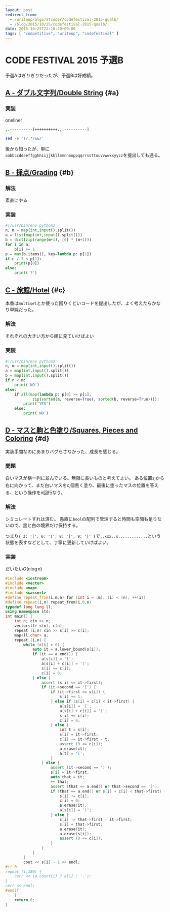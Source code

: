 ```yaml
---
layout: post
redirect_from:
  - /writeup/algo/atcoder/codefestival-2015-qualb/
  - /blog/2015/10/25/codefestival-2015-qualb/
date: 2015-10-25T22:10:49+09:00
tags: [ "competitive", "writeup", "codefestival" ]
---
```


# CODE FESTIVAL 2015 予選B

予選Aはぎりぎりだったが、予選Bは好成績。

<!-- more -->

## [A - ダブル文字列/Double String](https://beta.atcoder.jp/contests/code-festival-2015-qualb/tasks/codefestival_2015_qualB_a) {#a}

### 実装

oneliner

``` brainfuck
,.----------[++++++++++.,.----------]
```

``` sh
sed -e 's/.*/&&/'
```

後から知ったが、単に`aabbccddeeffgghhiijjkkllmmnnooppqqrrssttuuvvwwxxyyzz`を提出しても通る。

## [B - 採点/Grading](https://beta.atcoder.jp/contests/code-festival-2015-qualb/tasks/codefestival_2015_qualB_b) {#b}

### 解法

素直にやる

### 実装

``` python
#!/usr/bin/env python3
n, m = map(int,input().split())
a = list(map(int,input().split()))
b = dict(zip(range(m+1), [0] * (m+1)))
for i in a:
    b[i] += 1
p = max(b.items(), key=lambda p: p[1])
if n / 2 < p[1]:
    print(p[0])
else:
    print('?')
```

## [C - 旅館/Hotel](https://beta.atcoder.jp/contests/code-festival-2015-qualb/tasks/codefestival_2015_qualB_c) {#c}

本番は`multiset`とか使った回りくどいコードを提出したが、よく考えたらかなり単純だった。

### 解法

それぞれの大きい方から順に見ていけばよい

### 実装

``` python
#!/usr/bin/env python3
n, m = map(int,input().split())
a = map(int,input().split())
b = map(int,input().split())
if n < m:
    print('NO')
else:
    if all(map(lambda p: p[0] >= p[1],
            zip(sorted(a, reverse=True), sorted(b, reverse=True)))):
        print('YES')
    else:
        print('NO')
```

## [D - マスと駒と色塗り/Squares, Pieces and Coloring](https://beta.atcoder.jp/contests/code-festival-2015-qualb/tasks/codefestival_2015_qualB_d) {#d}

実装手間なのにあまりバグらさなかった、成長を感じる。

### 問題

白いマスが横一列に並んでいる。無限に長いものと考えてよい。
ある位置$s_i$から右に向かって、まだ白いマスを$c_i$個黒く塗り、最後に塗ったマスの位置を答える、という操作を$n$回行なう。

### 解法

シミュレートすれは済む。
愚直に`bool`の配列で管理すると時間も空間も足りないので、黒と白の境界だけ保持する。

つまり`{ 3: '[', 6: ')', 8: '[', 9: ')' }`で`..xxx..x.............`という状態を表すなどとして、丁寧に更新していけばよい。

### 実装

だいたい$O(n \log n)$

``` c++
#include <iostream>
#include <vector>
#include <map>
#include <cassert>
#define repeat_from(i,m,n) for (int i = (m); (i) < (n); ++(i))
#define repeat(i,n) repeat_from(i,0,n)
typedef long long ll;
using namespace std;
int main() {
    int n; cin >> n;
    vector<ll> s(n), c(n);
    repeat (i,n) cin >> s[i] >> c[i];
    map<ll,char> a;
    repeat (i,n) {
        while (c[i] > 0) {
            auto it = a.lower_bound(s[i]);
            if (it == a.end()) {
                a[s[i]] = '[';
                a[s[i] + c[i]] = ')';
                s[i] += c[i];
                c[i] = 0;
            } else {
                assert (s[i] <= it->first);
                if (it->second == '[') {
                    if (it->first == s[i]) {
                        s[i] += 1;
                    } else if (s[i] + c[i] < it->first) {
                        a[s[i]] = '[';
                        a[s[i] + c[i]] = ')';
                        s[i] += c[i];
                        c[i] = 0;
                    } else {
                        int t = s[i];
                        s[i] = it->first;
                        c[i] -= it->first - t;
                        assert (0 <= c[i]);
                        a.erase(it);
                        a[t] = '[';
                    }
                } else {
                    assert (it->second == ')');
                    s[i] = it->first;
                    auto that = it;
                    ++ that;
                    assert (that == a.end() or that->second == '[');
                    if (that == a.end() or s[i] + c[i] < that->first) {
                        s[i] += c[i];
                        c[i] = 0;
                        a.erase(it);
                        a[s[i]] = ')';
                    } else {
                        c[i] -= that->first - it->first;
                        s[i] = that->first;
                        a.erase(it);
                        a.erase(s[i]);
                        assert (0 <= c[i]);
                    }
                }
            }
        }
        cout << s[i] - 1 << endl;
#if 0
repeat (i,180) {
    cerr << (a.count(i) ? a[i] : '.');
}
cerr << endl;
#endif
    }
    return 0;
}
```
